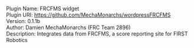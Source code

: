 Plugin Name: FRCFMS widget<br>
Plugin URI: https://github.com/MechaMonarchs/wordpressFRCFMS<br/>
Version: 0.1.1b<br/>
Author: Damien MechaMonarchs (FRC Team 2896)<br/>
Description: Integrates data from FRCFMS, a score reporting site for FIRST Robotics
